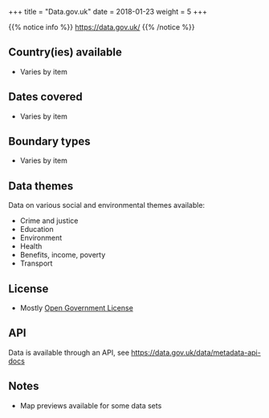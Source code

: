 +++
title = "Data.gov.uk"
date =  2018-01-23
weight = 5
+++

{{% notice info %}}
https://data.gov.uk/
{{% /notice %}}


## Country(ies) available

- Varies by item


## Dates covered

- Varies by item


## Boundary types

- Varies by item


## Data themes

Data on various social and environmental themes available:

- Crime and justice
- Education
- Environment
- Health
- Benefits, income, poverty
- Transport


## License

- Mostly [Open Government License](http://www.nationalarchives.gov.uk/doc/open-government-licence/version/3/)


## API

Data is available through an API, see https://data.gov.uk/data/metadata-api-docs


## Notes

- Map previews available for some data sets
